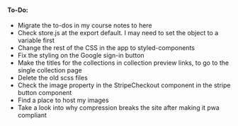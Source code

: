 #### To-Do:
* Migrate the to-dos in my course notes to here
* Check store.js at the export default. I may need to set the object to a 
    variable first
* Change the rest of the CSS in the app to styled-components
* Fix the styling on the Google sign-in button
* Make the titles for the collections in collection preview links, to go to the 
    single collection page
* Delete the old scss files
* Check the image property in the StripeCheckout component in 
    the stripe button component
* Find a place to host my images
* Take a look into why compression breaks the site after 
    making it pwa compliant